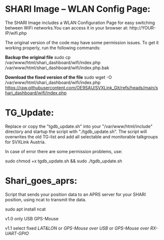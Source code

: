 # SHARI Image – WLAN Config Page:

The SHARI Image includes a WLAN Configuration Page for easy switching between WiFi networks.You can access it in your browser at: http://YOUR-IP/wifi.php

The original version of the code may have some permission issues. To get it working properly, run the following commands:

**Backup the original file**
sudo cp /var/www/html/shari_dashboard/wifi/index.php /var/www/html/shari_dashboard/wifi/index.php.bak

**Download the fixed version of the file**
sudo wget -O /var/www/html/shari_dashboard/wifi/index.php https://raw.githubusercontent.com/OE9SAU/SVXLink_Git/refs/heads/main/shari_dashboard/wifi/index.php




# TG_Update:

Replace or copy the "tgdb_update.sh" into your "/var/www/html/include" directory and startup the script with "./tgdb_update.sh".
The script will overwrites the old TG-list and add all selectable and monitorable talkgroups for SVXLink Austria.


In case of error there are some permission problems, use:

sudo chmod +x tgdb_update.sh && sudo ./tgdb_update.sh



# Shari_goes_aprs:

Script that sends your position data to an APRS server for your SHARI position, using ncat to transmit the data.

sudo apt install ncat

v1.0 only USB GPS-Mouse

v1.1 select fixed *LAT&LON* or *GPS-Mouse over USB* or *GPS-Mouse over RX-UART-GPIO*
